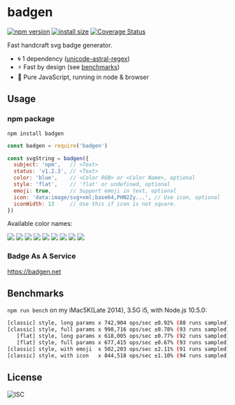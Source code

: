 # badgen

[![npm version][npm-badge]][npm-link]
[![install size][pp-badge]][pp-link]
[![Coverage Status][cr-badge]][cr-link]

Fast handcraft svg badge generator.

- 🌀 1 dependency ([unicode-astral-regex][uar-link])
- ⚡️ Fast by design (see [benchmarks](#benchmarks))
- 👯‍ Pure JavaScript, running in node & browser

## Usage

### npm package

`npm install badgen`

```javascript
const badgen = require('badgen')

const svgString = badgen({
  subject: 'npm',   // <Text>
  status: 'v1.2.3', // <Text>
  color: 'blue',    // <Color RGB> or <Color Name>, optional
  style: 'flat',    // 'flat' or undefined, optional
  emoji: true,      // Support emoji in text, optional
  icon: 'data:image/svg+xml;base64,PHN2Zy...', // Use icon, optional
  iconWidth: 13     // Use this if icon is not square.
})
```

Available color names:

![](https://badgen.net/badge/color/blue/blue)
![](https://badgen.net/badge/color/cyan/cyan)
![](https://badgen.net/badge/color/green/green)
![](https://badgen.net/badge/color/yellow/yellow)
![](https://badgen.net/badge/color/orange/orange)
![](https://badgen.net/badge/color/red/red)
![](https://badgen.net/badge/color/pink/pink)
![](https://badgen.net/badge/color/purple/purple)
![](https://badgen.net/badge/color/grey/grey)

### Badge As A Service

https://badgen.net

## Benchmarks

`npm run bench` on my iMac5K(Late 2014), 3.5G i5, with Node.js 10.5.0:

```bash
[classic] style, long params x 742,904 ops/sec ±0.92% (88 runs sampled)
[classic] style, full params x 998,716 ops/sec ±0.78% (93 runs sampled)
   [flat] style, long params x 618,005 ops/sec ±0.77% (92 runs sampled)
   [flat] style, full params x 677,415 ops/sec ±0.67% (93 runs sampled)
[classic] style, with emoji  x 502,203 ops/sec ±2.11% (91 runs sampled)
[classic] style, with icon   x 844,518 ops/sec ±1.10% (94 runs sampled)
```

## License

![ISC](https://badgen.net/badge/license/ISC/blue)

[npm-badge]: https://badgen.net/npm/v/badgen
[npm-link]: https://www.npmjs.com/package/badgen
[pp-badge]: https://packagephobia.now.sh/badge?p=badgen
[pp-link]: https://packagephobia.now.sh/result?p=badgen
[cr-badge]: https://coveralls.io/repos/github/amio/badgen/badge.svg?branch=master
[cr-link]: https://coveralls.io/github/amio/badgen?branch=master
[uar-link]: https://www.npmjs.com/package/unicode-astral-regex
